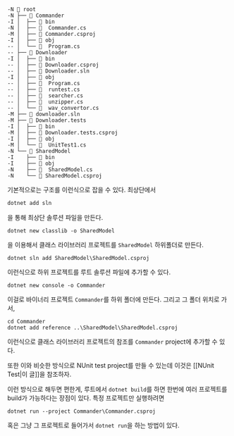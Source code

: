 ```
-N  root
-N ├──  Commander
-I │  ├──  bin
-N │  ├── 󰌛  Commander.cs
-M │  ├── 󰌛 Commander.csproj
-I │  ├──  obj
-- │  └── 󰌛  Program.cs
-- ├──  Downloader
-I │  ├──  bin
-- │  ├── 󰌛 Downloader.csproj
-- │  ├──  Downloader.sln
-I │  ├──  obj
-- │  ├── 󰌛  Program.cs
-- │  ├── 󰌛  runtest.cs
-- │  ├── 󰌛  searcher.cs
-- │  ├── 󰌛  unzipper.cs
-- │  └── 󰌛  wav_convertor.cs
-M ├──  downloader.sln
-M ├──  Downloader.tests
-I │  ├──  bin
-M │  ├── 󰌛 Downloader.tests.csproj
-I │  ├──  obj
-M │  └── 󰌛  UnitTest1.cs
-N └──  SharedModel
-I    ├──  bin
-I    ├──  obj
-N    ├── 󰌛  SharedModel.cs
-N    └── 󰌛 SharedModel.csproj
```
기본적으로는 구조를 이런식으로 잡을 수 있다. 
최상단에서 
```powershell
dotnet add sln
```
을 통해 최상단 솔루션 파일을 만든다.

```
dotnet new classlib -o SharedModel
```
을 이용해서 클래스 라이브러리 프로젝트를 `SharedModel` 하위폴더로 만든다.

```
dotnet sln add SharedModel\SharedModel.csproj
```
이런식으로 하위 프로젝트를 루트 솔루션 파일에 추가할 수 있다.

```
dotnet new console -o Commander
```
이걸로 바이너리 프로젝트 `Commander`를 하위 폴더에 만든다.
그리고 그 폴더 위치로 가서,
```
cd Commander
dotnet add reference ..\SharedModel\SharedModel.csproj
```
이런식으로 클래스 라이브러리 프로젝트의 참조를 `Commander` project에 추가할 수 있다.

또한 이와 비슷한 방식으로 NUnit test project를 만들 수 있는데 이것은 [[NUnit Test|이 글]]을 참조하자.

이런 방식으로 해두면 편한게, 루트에서 `dotnet build`를 하면 한번에 여러 프로젝트를 build가 가능하다는 장점이 있다.
특정 프로젝트만 실행하려면
```
dotnet run --project Commander\Commander.csproj
```
혹은 그냥 그 프로젝트로 들어가서 `dotnet run`을 하는 방법이 있다.